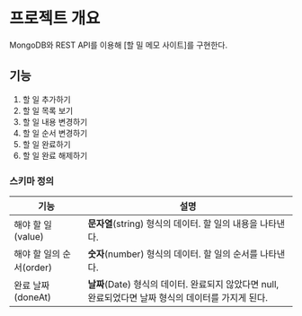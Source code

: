 # 프로젝트 개요
MongoDB와 REST API를 이용해 [할 밀 메모 사이트]를 구현한다.

## 기능
1. 할 일 추가하기
2. 할 일 목록 보기
3. 할 일 내용 변경하기
4. 할 일 순서 변경하기
5. 할 일 완료하기
6. 할 일 완료 해제하기

### 스키마 정의
|기능|설명|
|------|---|
|해야 할 일(value)|**문자열**(string) 형식의 데이터. 할 일의 내용을 나타낸다.|
|해야 할 일의 순서(order)|**숫자**(number) 형식의 데이터. 할 일의 순서를 나타낸다.|
|완료 날짜(doneAt)|**날짜**(Date) 형식의 데이터. 완료되지 않았다면 null, 완료되었다면 날짜 형식의 데이터를 가지게 된다.|
